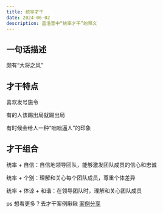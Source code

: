 ```yaml
---
title: 统率才干
date: 2024-06-02
description: 盖洛普中“统率才干”的释义
---
```


## 一句话描述

颇有“大将之风”

## 才干特点

喜欢发号施令

有的人该踢出局就踢出局

有时候会给人一种“咄咄逼人”的印象

## 才干组合

统率 + 自信：自信地领导团队，能够激发团队成员的信心和忠诚

统率 + 个别：理解和关心每个团队成员，尊重个体差异

统率 + 体谅 + 和谐：在领导团队时，理解和关心团队成员

ps 想看更多？去才干案例瞅瞅 [案例分享](https://gallupblog.com/case)